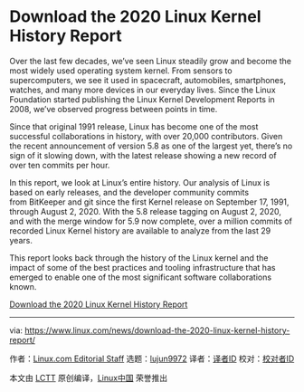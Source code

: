 [#]: collector: (lujun9972)
[#]: translator: ( )
[#]: reviewer: ( )
[#]: publisher: ( )
[#]: url: ( )
[#]: subject: (Download the 2020 Linux Kernel History Report)
[#]: via: (https://www.linux.com/news/download-the-2020-linux-kernel-history-report/)
[#]: author: (Linux.com Editorial Staff https://www.linux.com/author/linuxdotcom/)

Download the 2020 Linux Kernel History Report
======

Over the last few decades, we’ve seen Linux steadily grow and become the most widely used operating system kernel. From sensors to supercomputers, we see it used in spacecraft, automobiles, smartphones, watches, and many more devices in our everyday lives. Since the Linux Foundation started publishing the Linux Kernel Development Reports in 2008, we’ve observed progress between points in time.

Since that original 1991 release, Linux has become one of the most successful collaborations in history, with over 20,000 contributors. Given the recent announcement of version 5.8 as one of the largest yet, there’s no sign of it slowing down, with the latest release showing a new record of over ten commits per hour.

In this report, we look at Linux’s entire history. Our analysis of Linux is based on early releases, and the developer community commits from BitKeeper and git since the first Kernel release on September 17, 1991, through August 2, 2020. With the 5.8 release tagging on August 2, 2020, and with the merge window for 5.9 now complete, over a million commits of recorded Linux Kernel history are available to analyze from the last 29 years.

This report looks back through the history of the Linux kernel and the impact of some of the best practices and tooling infrastructure that has emerged to enable one of the most significant software collaborations known.

[Download the 2020 Linux Kernel History Report][1]

--------------------------------------------------------------------------------

via: https://www.linux.com/news/download-the-2020-linux-kernel-history-report/

作者：[Linux.com Editorial Staff][a]
选题：[lujun9972][b]
译者：[译者ID](https://github.com/译者ID)
校对：[校对者ID](https://github.com/校对者ID)

本文由 [LCTT](https://github.com/LCTT/TranslateProject) 原创编译，[Linux中国](https://linux.cn/) 荣誉推出

[a]: https://www.linux.com/author/linuxdotcom/
[b]: https://github.com/lujun9972
[1]: https://www.linuxfoundation.org/resources/publications/2020-kernel-history-report/
